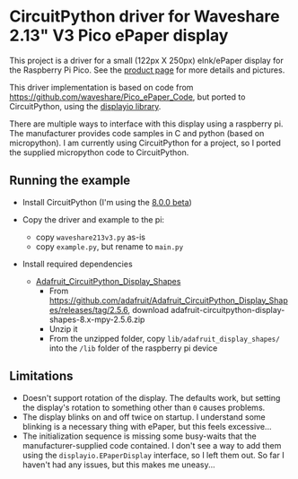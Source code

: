 # CircuitPython driver for Waveshare 2.13" V3 Pico ePaper display

This project is a driver for a small (122px X 250px) eInk/ePaper display for the Raspberry Pi Pico. See the [product page](https://www.waveshare.com/pico-epaper-2.13.htm) for more details and pictures.

This driver implementation is based on code from https://github.com/waveshare/Pico_ePaper_Code, but ported to CircuitPython, using the [displayio library](https://docs.circuitpython.org/en/latest/shared-bindings/displayio/#displayio.EPaperDisplay).

There are multiple ways to interface with this display using a raspberry pi. The manufacturer provides code samples in C and python (based on micropython). I am currently using CircuitPython for a project, so I ported the supplied micropython code to CircuitPython.

## Running the example

- Install CircuitPython (I'm using the [8.0.0 beta](https://github.com/adafruit/circuitpython/releases/tag/8.0.0-beta.4))

- Copy the driver and example to the pi:

  - copy `waveshare213v3.py` as-is
  - copy `example.py`, but rename to `main.py`

- Install required dependencies
  - [Adafruit_CircuitPython_Display_Shapes](https://github.com/adafruit/Adafruit_CircuitPython_Display_Shapes)
    - From https://github.com/adafruit/Adafruit_CircuitPython_Display_Shapes/releases/tag/2.5.6, download adafruit-circuitpython-display-shapes-8.x-mpy-2.5.6.zip
    - Unzip it
    - From the unzipped folder, copy `lib/adafruit_display_shapes/` into the `/lib` folder of the raspberry pi device

## Limitations

- Doesn't support rotation of the display. The defaults work, but setting the display's rotation to something other than `0` causes problems.
- The display blinks on and off twice on startup. I understand some blinking is a necessary thing with ePaper, but this feels excessive...
- The initialization sequence is missing some busy-waits that the manufacturer-supplied code contained. I don't see a way to add them using the `displayio.EPaperDisplay` interface, so I left them out. So far I haven't had any issues, but this makes me uneasy...
